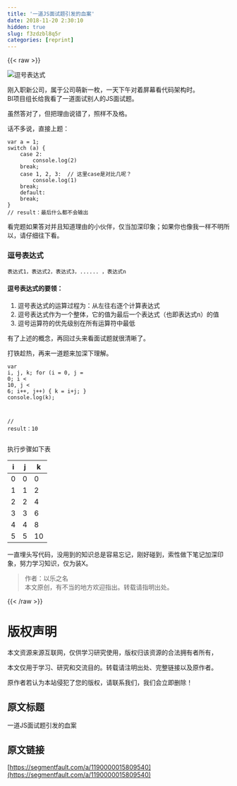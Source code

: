 ```yaml
---
title: '一道JS面试题引发的血案' 
date: 2018-11-20 2:30:10
hidden: true
slug: f3zdzbl8q5r
categories: [reprint]
---
```


{{< raw >}}
<p><span class="img-wrap"><img data-src="/img/remote/1460000015809543" src="https://static.alili.tech/img/remote/1460000015809543" alt="&#x9017;&#x53F7;&#x8868;&#x8FBE;&#x5F0F;" title="&#x9017;&#x53F7;&#x8868;&#x8FBE;&#x5F0F;" style="cursor:pointer;display:inline"></span></p><p>&#x521A;&#x5165;&#x804C;&#x65B0;&#x516C;&#x53F8;&#xFF0C;&#x5C5E;&#x4E8E;&#x516C;&#x53F8;&#x840C;&#x65B0;&#x4E00;&#x679A;&#xFF0C;&#x4E00;&#x5929;&#x4E0B;&#x5348;&#x5BF9;&#x7740;&#x5C4F;&#x5E55;&#x770B;&#x4EE3;&#x7801;&#x67B6;&#x6784;&#x65F6;&#x3002;<br>BI&#x9879;&#x76EE;&#x7EC4;&#x957F;&#x7ED9;&#x6211;&#x770B;&#x4E86;&#x4E00;&#x9053;&#x9762;&#x8BD5;&#x522B;&#x4EBA;&#x7684;JS&#x9762;&#x8BD5;&#x9898;&#x3002;</p><p>&#x867D;&#x7136;&#x7B54;&#x5BF9;&#x4E86;&#xFF0C;&#x4F46;&#x628A;&#x7406;&#x7531;&#x8BF4;&#x9519;&#x4E86;&#xFF0C;&#x7167;&#x6837;&#x4E0D;&#x53CA;&#x683C;&#x3002;</p><p>&#x8BDD;&#x4E0D;&#x591A;&#x8BF4;&#xFF0C;&#x76F4;&#x63A5;&#x4E0A;&#x9898;&#xFF1A;</p><div class="widget-codetool" style="display:none"><div class="widget-codetool--inner"><span class="selectCode code-tool" data-toggle="tooltip" data-placement="top" title="" data-original-title="&#x5168;&#x9009;"></span> <span type="button" class="copyCode code-tool" data-toggle="tooltip" data-placement="top" data-clipboard-text="var a = 1;
switch (a) {
    case 2:
        console.log(2)
    break;
    case 1, 2, 3:  // &#x8FD9;&#x91CC;case&#x662F;&#x5BF9;&#x6BD4;&#x51E0;&#x5462;&#xFF1F;
        console.log(1)
    break;
    default: 
    break;
}
// result&#xFF1A;&#x6700;&#x540E;&#x4EC0;&#x4E48;&#x90FD;&#x4E0D;&#x4F1A;&#x8F93;&#x51FA;" title="" data-original-title="&#x590D;&#x5236;"></span> <span type="button" class="saveToNote code-tool" data-toggle="tooltip" data-placement="top" title="" data-original-title="&#x653E;&#x8FDB;&#x7B14;&#x8BB0;"></span></div></div><pre class="hljs javascript"><code><span class="hljs-keyword">var</span> a = <span class="hljs-number">1</span>;
<span class="hljs-keyword">switch</span> (a) {
    <span class="hljs-keyword">case</span> <span class="hljs-number">2</span>:
        <span class="hljs-built_in">console</span>.log(<span class="hljs-number">2</span>)
    <span class="hljs-keyword">break</span>;
    <span class="hljs-keyword">case</span> <span class="hljs-number">1</span>, <span class="hljs-number">2</span>, <span class="hljs-number">3</span>:  <span class="hljs-comment">// &#x8FD9;&#x91CC;case&#x662F;&#x5BF9;&#x6BD4;&#x51E0;&#x5462;&#xFF1F;</span>
        <span class="hljs-built_in">console</span>.log(<span class="hljs-number">1</span>)
    <span class="hljs-keyword">break</span>;
    <span class="hljs-keyword">default</span>: 
    <span class="hljs-keyword">break</span>;
}
<span class="hljs-comment">// result&#xFF1A;&#x6700;&#x540E;&#x4EC0;&#x4E48;&#x90FD;&#x4E0D;&#x4F1A;&#x8F93;&#x51FA;</span></code></pre><p>&#x770B;&#x5B8C;&#x9898;&#x5982;&#x679C;&#x7B54;&#x5BF9;&#x5E76;&#x4E14;&#x77E5;&#x9053;&#x7406;&#x7531;&#x7684;&#x5C0F;&#x4F19;&#x4F34;&#xFF0C;&#x4EC5;&#x5F53;&#x52A0;&#x6DF1;&#x5370;&#x8C61;&#xFF1B;&#x5982;&#x679C;&#x4F60;&#x4E5F;&#x50CF;&#x6211;&#x4E00;&#x6837;&#x4E0D;&#x660E;&#x6240;&#x4EE5;&#xFF0C;&#x8BF7;&#x4ED4;&#x7EC6;&#x5F80;&#x4E0B;&#x770B;&#x3002;</p><h3 id="articleHeader0">&#x9017;&#x53F7;&#x8868;&#x8FBE;&#x5F0F;</h3><div class="widget-codetool" style="display:none"><div class="widget-codetool--inner"><span class="selectCode code-tool" data-toggle="tooltip" data-placement="top" title="" data-original-title="&#x5168;&#x9009;"></span> <span type="button" class="copyCode code-tool" data-toggle="tooltip" data-placement="top" data-clipboard-text="&#x8868;&#x8FBE;&#x5F0F;1&#xFF0C;&#x8868;&#x8FBE;&#x5F0F;2&#xFF0C;&#x8868;&#x8FBE;&#x5F0F;3&#xFF0C;...... &#xFF0C;&#x8868;&#x8FBE;&#x5F0F;n" title="" data-original-title="&#x590D;&#x5236;"></span> <span type="button" class="saveToNote code-tool" data-toggle="tooltip" data-placement="top" title="" data-original-title="&#x653E;&#x8FDB;&#x7B14;&#x8BB0;"></span></div></div><pre class="hljs clean"><code style="word-break:break-word;white-space:initial">&#x8868;&#x8FBE;&#x5F0F;<span class="hljs-number">1</span>&#xFF0C;&#x8868;&#x8FBE;&#x5F0F;<span class="hljs-number">2</span>&#xFF0C;&#x8868;&#x8FBE;&#x5F0F;<span class="hljs-number">3</span>&#xFF0C;...... &#xFF0C;&#x8868;&#x8FBE;&#x5F0F;n</code></pre><h4>&#x9017;&#x53F7;&#x8868;&#x8FBE;&#x5F0F;&#x7684;&#x8981;&#x9886;&#xFF1A;</h4><ol><li>&#x9017;&#x53F7;&#x8868;&#x8FBE;&#x5F0F;&#x7684;&#x8FD0;&#x7B97;&#x8FC7;&#x7A0B;&#x4E3A;&#xFF1A;&#x4ECE;&#x5DE6;&#x5F80;&#x53F3;&#x9010;&#x4E2A;&#x8BA1;&#x7B97;&#x8868;&#x8FBE;&#x5F0F;</li><li>&#x9017;&#x53F7;&#x8868;&#x8FBE;&#x5F0F;&#x4F5C;&#x4E3A;&#x4E00;&#x4E2A;&#x6574;&#x4F53;&#xFF0C;&#x5B83;&#x7684;&#x503C;&#x4E3A;&#x6700;&#x540E;&#x4E00;&#x4E2A;&#x8868;&#x8FBE;&#x5F0F;&#xFF08;&#x4E5F;&#x5373;&#x8868;&#x8FBE;&#x5F0F;n&#xFF09;&#x7684;&#x503C;</li><li>&#x9017;&#x53F7;&#x8FD0;&#x7B97;&#x7B26;&#x7684;&#x4F18;&#x5148;&#x7EA7;&#x522B;&#x5728;&#x6240;&#x6709;&#x8FD0;&#x7B97;&#x7B26;&#x4E2D;&#x6700;&#x4F4E;</li></ol><p>&#x6709;&#x4E86;&#x4E0A;&#x8FF0;&#x7684;&#x6982;&#x5FF5;&#xFF0C;&#x518D;&#x56DE;&#x8FC7;&#x5934;&#x6765;&#x770B;&#x9762;&#x8BD5;&#x9898;&#x5C31;&#x5F88;&#x6E05;&#x6670;&#x4E86;&#x3002;</p><p>&#x6253;&#x94C1;&#x8D81;&#x70ED;&#xFF0C;&#x518D;&#x6765;&#x4E00;&#x9053;&#x9898;&#x6765;&#x52A0;&#x6DF1;&#x4E0B;&#x7406;&#x89E3;&#x3002;</p><div class="widget-codetool" style="display:none"><div class="widget-codetool--inner"><span class="selectCode code-tool" data-toggle="tooltip" data-placement="top" title="" data-original-title="&#x5168;&#x9009;"></span> <span type="button" class="copyCode code-tool" data-toggle="tooltip" data-placement="top" data-clipboard-text="var i, j, k;
for (i = 0, j = 0; i &lt; 10, j &lt; 6; i++, j++) {
    k = i+j;
}
console.log(k); 

// result&#xFF1A;10" title="" data-original-title="&#x590D;&#x5236;"></span> <span type="button" class="saveToNote code-tool" data-toggle="tooltip" data-placement="top" title="" data-original-title="&#x653E;&#x8FDB;&#x7B14;&#x8BB0;"></span></div></div><pre class="hljs lsl"><code>var i, j, k;
for (i = <span class="hljs-number">0</span>, j = <span class="hljs-number">0</span>; i &lt; <span class="hljs-number">10</span>, j &lt; <span class="hljs-number">6</span>; i++, j++) {
    k = i+j;
}
console.log(k); 

<span class="hljs-comment">// result&#xFF1A;10</span></code></pre><p>&#x6267;&#x884C;&#x6B65;&#x9AA4;&#x5982;&#x4E0B;&#x8868;</p><table><thead><tr><th>i</th><th>j</th><th>k</th></tr></thead><tbody><tr><td>0</td><td>0</td><td>0</td></tr><tr><td>1</td><td>1</td><td>2</td></tr><tr><td>2</td><td>2</td><td>4</td></tr><tr><td>3</td><td>3</td><td>6</td></tr><tr><td>4</td><td>4</td><td>8</td></tr><tr><td>5</td><td>5</td><td>10</td></tr></tbody></table><p>&#x4E00;&#x76F4;&#x57CB;&#x5934;&#x5199;&#x4EE3;&#x7801;&#xFF0C;&#x6CA1;&#x7528;&#x5230;&#x7684;&#x77E5;&#x8BC6;&#x603B;&#x662F;&#x5BB9;&#x6613;&#x5FD8;&#x8BB0;&#xFF0C;&#x521A;&#x597D;&#x78B0;&#x5230;&#xFF0C;&#x7D22;&#x6027;&#x505A;&#x4E0B;&#x7B14;&#x8BB0;&#x52A0;&#x6DF1;&#x5370;&#x8C61;&#xFF0C;&#x52AA;&#x529B;&#x5B66;&#x4E60;&#x77E5;&#x8BC6;&#xFF0C;&#x4EC5;&#x4E3A;&#x88C5;X&#x3002;</p><blockquote>&#x4F5C;&#x8005;&#xFF1A;&#x4EE5;&#x4E50;&#x4E4B;&#x540D;<br>&#x672C;&#x6587;&#x539F;&#x521B;&#xFF0C;&#x6709;&#x4E0D;&#x5F53;&#x7684;&#x5730;&#x65B9;&#x6B22;&#x8FCE;&#x6307;&#x51FA;&#x3002;&#x8F6C;&#x8F7D;&#x8BF7;&#x6307;&#x660E;&#x51FA;&#x5904;&#x3002;</blockquote>
{{< /raw >}}

# 版权声明
本文资源来源互联网，仅供学习研究使用，版权归该资源的合法拥有者所有，

本文仅用于学习、研究和交流目的。转载请注明出处、完整链接以及原作者。

原作者若认为本站侵犯了您的版权，请联系我们，我们会立即删除！

## 原文标题
一道JS面试题引发的血案

## 原文链接
[https://segmentfault.com/a/1190000015809540](https://segmentfault.com/a/1190000015809540)


